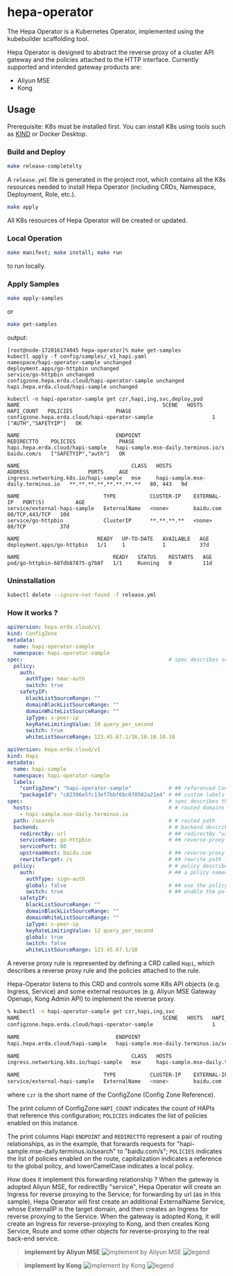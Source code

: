 # hepa-operator

The Hepa Operator is a Kubernetes Operator, implemented using the kubebuilder scaffolding tool.

Hepa Operator is designed to abstract the reverse proxy of a cluster API gateway and the policies attached to the HTTP interface. Currently supported and intended gateway products are:

- Aliyun MSE
- Kong

## Usage

Prerequisite: K8s must be installed first. You can install K8s using tools such as [KIND](https://sigs.k8s.io/kind) or Docker Desktop.

### Build and Deploy

```sh
make release-completelty
```

A `release.yml` file is generated in the project root, which contains all the K8s resources needed to install Hepa Operator (including CRDs, Namespace, Deployment, Role, etc.).

```sh
make apply
```

All K8s resources of Hepa Operator will be created or updated.

### Local Operation

```sh
make manifest; make install; make run
```

to run locally.

### Apply Samples

```sh
make apply-samples
```

or 

```sh
make get-samples
```

output:

```shell
[root@node-172016174045 hepa-operator]% make get-samples
kubectl apply -f config/samples/_v1_hapi.yaml
namespace/hapi-operator-sample unchanged
deployment.apps/go-httpbin unchanged
service/go-httpbin unchanged
configzone.hepa.erda.cloud/hapi-operator-sample unchanged
hapi.hepa.erda.cloud/hapi-sample unchanged

kubectl -n hapi-operator-sample get czr,hapi,ing,svc,deploy,pod
NAME                                              SCENE   HOSTS   HAPI_COUNT   POLICIES              PHASE
configzone.hepa.erda.cloud/hapi-operator-sample                   1            ["AUTH","SAFETYIP"]   OK

NAME                               ENDPOINT                              REDIRECTTO    POLICIES              PHASE
hapi.hepa.erda.cloud/hapi-sample   hapi-sample.mse-daily.terminus.io/s   baidu.com/s   ["SAFETYIP","auth"]   OK

NAME                                    CLASS   HOSTS                               ADDRESS                   PORTS     AGE
ingress.networking.k8s.io/hapi-sample   mse     hapi-sample.mse-daily.terminus.io   **.**.**.**,**.**.**.**   80, 443   9d

NAME                           TYPE           CLUSTER-IP    EXTERNAL-IP   PORT(S)          AGE
service/external-hapi-sample   ExternalName   <none>        baidu.com     80/TCP,443/TCP   10d
service/go-httpbin             ClusterIP      **.**.**.**   <none>        80/TCP           37d

NAME                         READY   UP-TO-DATE   AVAILABLE   AGE
deployment.apps/go-httpbin   1/1     1            1           37d

NAME                              READY   STATUS    RESTARTS   AGE
pod/go-httpbin-68fdb87875-g7b8f   1/1     Running   0          11d
```


### Uninstallation

```sh
kubectl delete --ignore-not-found -f release.yml
```

### How it works ?

```yaml
apiVersion: hepa.erda.cloud/v1
kind: ConfigZone
metadata:
  name: hapi-operator-sample
  namespace: hapi-operator-sample
spec:                                               # spec describes some configuration information, which can be referenced by Hapi
  policy:
    auth:
      authType: hmac-auth
      switch: true
    safetyIP:
      blackListSourceRange: ""
      domainBlackListSourceRange: ""
      domainWhiteListSourceRange: ""
      ipType: x-peer-ip
      keyRateLimitingValue: 10 query_per_second
      switch: true
      whiteListSourceRange: 123.45.67.1/16,10.10.10.10
```
```yaml
apiVersion: hepa.erda.cloud/v1
kind: Hapi
metadata:
  name: hapi-sample
  namespace: hapi-operator-sample
  labels:
    "configZone": "hapi-operator-sample"            # ## referenced ConfigZone 
    "packageId": "c82396e5fc13ef7bbf6bc078502a21e4" # ## custom labels
spec:                                               # spec describes the rules of the reverse proxy
  hosts:                                            # # routed domains
    - hapi-sample.mse-daily.terminus.io
  path: /search                                     # # routed path
  backend:                                          # # backend describes forwarding rules
    redirectBy: url                                 # ## redirectBy "url" for an external url or "service" for a k8s Service
    serviceName: go-httpbin                         # ## reverse-proxy to go-httpbin:80 in this namespace if redirectBy "service"
    servicePort: 80
    upstreamHost: baidu.com                         # ## reverse-proxy to baidu.com if redirectBy "url"
    rewriteTarget: /s                               # ## rewrite path from "/search" to "/s" while doing reverse-proxy
  policy:                                           # # policy describes the route policy
    auth:                                           # ## a policy named "auth"
      authType: sign-auth
      global: false                                 # ## use the policy from the referenced ConfigZone if global=true
      switch: true                                  # ## enable the policy if switch=true
    safetyIP:
      blackListSourceRange: ""
      domainBlackListSourceRange: ""
      domainWhiteListSourceRange: ""
      ipType: x-peer-ip
      keyRateLimitingValue: 12 query_per_second
      global: true
      switch: false
      whiteListSourceRange: 123.45.67.1/18
```

A reverse proxy rule is represented by defining a CRD called `Hapi`, which describes a reverse proxy rule and the policies attached to the rule.

Hepa-Operator listens to this CRD and controls some K8s API objects (e.g. Ingress, Service) and some external resources (e.g. Aliyun MSE Gateway Openapi, Kong Admin API) to implement the reverse proxy.

```sh
% kubectl -n hapi-operator-sample get czr,hapi,ing,svc
NAME                                              SCENE   HOSTS   HAPI_COUNT   POLICIES              PHASE
configzone.hepa.erda.cloud/hapi-operator-sample                   1            ["AUTH","SAFETYIP"]   OK

NAME                               ENDPOINT                                   REDIRECTTO    POLICIES              PHASE
hapi.hepa.erda.cloud/hapi-sample   hapi-sample.mse-daily.terminus.io/search   baidu.com/s   ["SAFETYIP","auth"]   OK

NAME                                    CLASS   HOSTS                               ADDRESS                   PORTS     AGE
ingress.networking.k8s.io/hapi-sample   mse     hapi-sample.mse-daily.terminus.io   **.**.**.**,**.**.**.**   80, 443   9d

NAME                           TYPE           CLUSTER-IP    EXTERNAL-IP   PORT(S)          AGE
service/external-hapi-sample   ExternalName   <none>        baidu.com     80/TCP,443/TCP   10d
```

where `czr` is the short name of the ConfigZone (Config Zone Reference).

The print column of ConfigZone `HAPI_COUNT` indicates the count of HAPIs that reference this configuration;
`POLICIES` indicates the list of policies enabled on this instance.

The print columns Hapi `ENDPOINT` and `REDIRECTTO` represent a pair of routing relationships,
as in the example, that forwards requests for "hapi-sample.mse-daily.terminus.io/search" to "baidu.com/s";
`POLICIES` indicates the list of policies enabled on the route, capitalization indicates a reference to the global policy, and lowerCamelCase indicates a local policy.

How does it implement this forwarding relationship ?
When the gateway is adopted Aliyun MSE, for redirectBy "service", Hepa Operator will create an Ingress for reverse proxying to the Service;
for forwarding by url (as in this sample), Hepa Operator will first create an additional ExternalName Service, whose ExternalIP is the target domain,
and then creates an Ingress for reverse proxying to the Service.
When the gateway is adopted Kong, it will create an Ingress for reverse-proxying to Kong, and then creates Kong Service, Route and some other objects for reverse-proxying to the real back-end service.

> **implement by Aliyun MSE**
![implement by Aliyun MSE](http://terminus-paas.oss-cn-hangzhou.aliyuncs.com/paas-doc/2022/10/10/bc9ef280-e3b1-4921-974a-0bbbcb45e18d.png)
![legend](http://terminus-paas.oss-cn-hangzhou.aliyuncs.com/paas-doc/2022/10/10/aa1a2a79-2bb3-4887-8557-1ed70b70f604.png)

> **implement by Kong**
![implement by Kong](http://terminus-paas.oss-cn-hangzhou.aliyuncs.com/paas-doc/2022/10/10/7a48f4f6-479f-4ab1-b56d-7338eb0fb6a4.png)
![legend](http://terminus-paas.oss-cn-hangzhou.aliyuncs.com/paas-doc/2022/10/10/aa1a2a79-2bb3-4887-8557-1ed70b70f604.png)